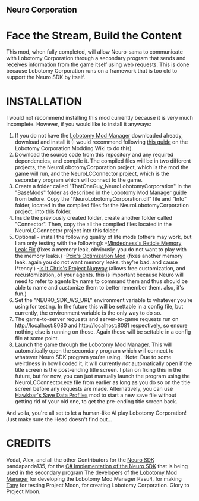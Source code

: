 ## Neuro Corporation
# Face the Stream, Build the Content

This mod, when fully completed, will allow Neuro-sama to communicate with Lobotomy Corporation through a secondary program that sends and receives information from the game itself using web requests. This is done because Lobotomy Corporation runs on a framework that is too old to support the Neuro SDK by itself. 

# INSTALLATION

I would not recommend installing this mod currently because it is very much incomplete. However, if you would like to install it anyways: 
1. If you do not have the [Lobotomy Mod Manager](https://github.com/LobotomyBaseMod/LMM/releases) downloaded already, download and install it (I would recommend following [this guide](https://lobotomycorporationmodded.wiki.gg/wiki/Lobotomy_Mod_Manager) on the Lobotomy Corporation Modding Wiki to do this).
2. Download the source code from this repository and any required dependencies, and compile it. The compiled files will be in two different projects, the NeuroLobotomyCorporation project, which is the mod the game will run, and the NeuroLCConnector project, which is the secondary program which will connect to the game.
3. Create a folder called "ThatOneGuy_NeuroLobotomyCorporation" in the "BaseMods" folder as described in the Lobotomy Mod Manager guide from before. Copy the "NeuroLobotomyCorporation.dll" file and "Info" folder, located in the compiled files for the NeuroLobotomyCorporation project, into this folder.
4. Inside the previously created folder, create another folder called "Connector". Then, copy the all the compiled files located in the NeuroLCConnector project into this folder.
5. Optional - install the following quality of life mods (others may work, but I am only testing with the following):
    -[Mindedness's Reticle Memory Leak Fix](https://www.nexusmods.com/lobotomycorporation/mods/586) (fixes a memory leak, obviously. you do not want to play with the memory leaks.)
    -[Pcix's Optimization Mod](https://www.nexusmods.com/lobotomycorporation/mods/57) (fixes another memory leak. again you do not want memory leaks. they're bad. and cause l*tency.)
    -[Is It Chris's Project Nugway](https://www.nexusmods.com/lobotomycorporation/mods/609) (allows free customization, and recustomization, of your agents. this is important because Neuro will need to refer to agents by name to command them and thus should be able to name and customize them to better remember them. also, it's fun.)
6. Set the "NEURO_SDK_WS_URL" environment variable to whatever you're using for testing. In the future this will be settable in a config file, but currently, the environment variable is the only way to do so. 
7. The game-to-server requests and server-to-game requests run on http://localhost:8080 and http://localhost:8081 respectively, so ensure nothing else is running on those. Again these will be settable in a config file at some point.
8. Launch the game through the Lobotomy Mod Manager. This will automatically open the secondary program which will connect to whatever Neuro SDK program you're using. 
    -Note: Due to some weirdness in how I coded it, it will currently *not* automatically open if the title screen is the post-ending title screen. I plan on fixing this in the future, but for now, you can just manually launch the program using the NeuroLCConnector.exe file from earlier as long as you do so on the title screen before any requests are made. Alternatively, you can use [Hawkbar's Save Data Profiles](https://www.nexusmods.com/lobotomycorporation/mods/703) mod to start a new save file without getting rid of your old one, to get the pre-ending title screen back.

And voila, you're all set to let a human-like AI play Lobotomy Corporation! Just make sure the Head doesn't find out...

# CREDITS 
Vedal, Alex, and all the other Contributors for the [Neuro SDK](https://github.com/VedalAI/neuro-sdk/tree/main)
pandapanda135, for the [C# Implementation of the Neuro SDK](https://github.com/pandapanda135/CSharp-Neuro-SDK) that is being used in the secondary program
The developers of the [Lobotomy Mod Manager](https://github.com/LobotomyBaseMod/LMM/releases) for developing the Lobotomy Mod Manager
Pasu4, for making [Tony](https://github.com/Pasu4/neuro-api-tony) for testing
Project Moon, for creating Lobotomy Corporation. Glory to Project Moon. 